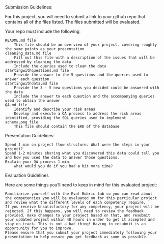Submission Guidelines:

For this project, you will need to submit a link to your github repo that contains all of the files listed. The files submitted will be evaluated.

Your repo must include the following:

    README.md file
        This file should be an overview of your project, covering roughly the same points as your presentation
    cleaning_data.md file
        Fill out this file with a description of the issues that will be addressed by cleaning the data
        Include the queries used to clean the data
    startingwithquestions.md file
        Provide the answer to the 5 questions and the queries used to answer each question
    startingwithdata.md file
        Provide the 3 - 5 new questions you decided could be answered with the data
        Include the answer to each question and the accompanying queries used to obtain the answer
    QA.md file
        Identify and describe your risk areas
        Develop and execute a QA process to address the risk areas identified, providing the SQL queries used to implement
    schema.png file
        This file should contain the ERD of the database

Presentation Guidelines:

    Spend 1 min on project flow structure. What were the steps in your project?
    Spend 1-2 minutes sharing what you discovered this data could tell you and how you used the data to answer those questions.
    Explain your QA process 1 min.
        what would you do if you had a bit more time?

Evaluation Guidelines

Here are some things you’ll need to keep in mind for this evaluated project:

    Familiarize yourself with the Eval Rubric tab so you can read about the competencies you will be evaluated on for this particular project and review what the different levels of each competency require.
    If you receive Unsatisfactory for any competency, your project will be rejected. If this happens, you will need to review the feedback provided, make changes to your project based on that, and resubmit your updated project within 48 hours in order to get it accepted and stay on track. This is not a bad thing! Having to resubmit is an opportunity for you to improve.
    Please ensure that you submit your project immediately following your presentation to help ensure you get feedback as soon as possible.
